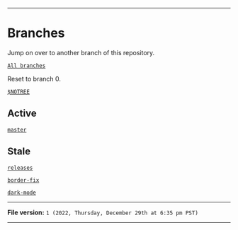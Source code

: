 
***

# Branches

Jump on over to another branch of this repository.

[`All branches`](https://github.com/seanpm2001/GitHub_Stats_A/branches/)

Reset to branch 0.

[`$NOTREE`](https://github.com/seanpm2001/GitHub_Stats_A/)

## Active

[`master`](https://github.com/seanpm2001/GitHub_Stats_A/tree/master/)

## Stale

[`releases`](https://github.com/seanpm2001/GitHub_Stats_A/tree/releases/)

[`border-fix`](https://github.com/seanpm2001/GitHub_Stats_A/tree/border-fix/)

[`dark-mode`](https://github.com/seanpm2001/GitHub_Stats_A/tree/dark-mode/)

***

**File version:** `1 (2022, Thursday, December 29th at 6:35 pm PST)`

***
